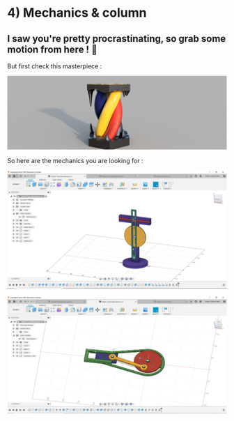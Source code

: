 # 4) Mechanics & column 

## I saw you're pretty procrastinating, so grab some motion from here ! :rocket:

But first check this masterpiece :

![Column](images/Twisted%20column%20.png)

So here are the mechanics you are looking for : 

![mech-1](images/Scotch.JPG)

![mech-2](images/Slider.JPG)
